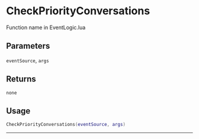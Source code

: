 # CheckPriorityConversations
Function name in EventLogic.lua
## Parameters
`eventSource`, `args`
## Returns
`none`
## Usage
```lua
CheckPriorityConversations(eventSource, args)
```
---
